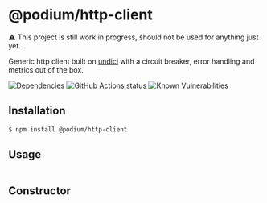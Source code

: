 # @podium/http-client

⚠️ This project is still work in progress, should not be used for anything just yet.

Generic http client built on [undici](undici.nodejs.org/) with a circuit breaker, error handling and metrics out of the box.

[![Dependencies](https://img.shields.io/david/podium-lib/http-client.svg)](https://david-dm.org/podium-lib/http-client)
[![GitHub Actions status](https://github.com/podium-lib/http-client/workflows/Run%20Lint%20and%20Tests/badge.svg)](https://github.com/podium-lib/layout/actions?query=workflow%3A%22Run+Lint+and+Tests%22)
[![Known Vulnerabilities](https://snyk.io/test/github/podium-lib/http-client/badge.svg)](https://snyk.io/test/github/podium-lib/http-client)

## Installation

```bash
$ npm install @podium/http-client
```

## Usage


```js

```

## Constructor
